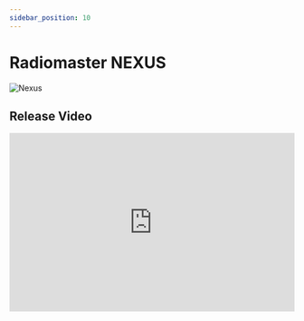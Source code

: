 ```yaml
---
sidebar_position: 10
---
```


# Radiomaster NEXUS

![Nexus](./img/nexus-radiomaster.png)

## Release Video

<iframe width="100%" height="315" src="https://www.youtube.com/embed/G9lQ2TzKDRA?si=iZwL1pnlucgEwzXM" title="YouTube video player" frameborder="0" allow="accelerometer; autoplay; clipboard-write; encrypted-media; gyroscope; picture-in-picture; web-share" referrerpolicy="strict-origin-when-cross-origin" allowfullscreen />

:::info[Specifications]
### Hardware Specifications：

NEXUS Heli Flight Controller\
MCU: STM32F722RET6\
Gyro (IMU): ICM-42688-P\
Flash Memory (Black Box. IC): 128MB (W25N01GVZEIG)\
Barometer: SPL06-001\
Uart: 6 - DSM\[UART1], S.BUS\[UART2], A-CRSF\[UART4], PORT-B\[UART6], PORT-C\[UART3]\
Servo: 4 - S1, S2, S3, TAIL\
Rpm Sensor: 1 - FROM ESC FREQUENCY SENSOR\
Receiver Support: CRSF, ELRS, GHOST, S.BUS, SUMD, IBUS, XBUS, EXBUS, PPM, MSP, DSM2, DSMX\
Voltage Supply(DC): 5 - 12.6V\
A-B-C Serial Port Power Output: 5V - 2.0A\
DSM Serial Port Power Output: 3.3V - 0.5A\
Telemetry: S.BUS, HoTT, S.Port, MSP, EDGETX, ELRS\
ESC: PWM, Oneshot, Multishot, Dshot\
Support Tail ESC: 760μs/1520μs Servo\
Support Tail Motor: Yes\
Demensions: 41.3 X 25.4 X 13.1mm\
Weight: 16.8g
:::

### Rotorflight Target

When updating Rotorflight firmware. Please use the NEXUS\_F7.

![Radiomaster Nexus](./img/nexus-target.png)

### Matching RP3-H ELRS receiver

Any of the Rotorflight receiver protocols can be used with the NEXUS. Radiomaster does have the RP3-H receiver which is a direct plug and play ELRS receiver.

![Radiomaster RP3-H](./img/nexus-rp3-h.png)

### F-Port

Nexus supports F.Port on:
The 'TX' pin of Port A, B or C or by remapping the SBUS to a TX for F.Port.\
![F.PORT](./img/nexus-fport.png)

F.Port is an Inverted protocol over a single wire so must configured with both of these options enabled.\
![Remap SBUS to F.PORT](./img/nexus-remap.png)

### Motorised Tail

To use the NEXUS with a motorised tail the Servo 4 needs to be remapped to Motor 2. This can be done in the CLI using the following command (just copy and past this into the CLI then push \[ENTER]).

`resource SERVO 4 none`\
`resource MOTOR 2 B03`\
`save`

![Nexus Target](./img/nexus-motorised.png)

### Wiring

![Nexus wiring](./img/nexus-wiring.png)

### UART ports

All the UARTS on the NEXUS are labeled to match each port. Just enter the function you wish to use for each port such as SerialRx (receiver), ESC Telemetry, blackbox, GPS etc.

![Nexus UARTS](./img/nexus-uarts.png)

### Manuals

[Radiomaster NEXUS website](https://www.radiomasterrc.com/products/nexus-helicopter-flight-controller)
